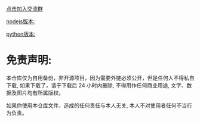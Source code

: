 [点击加入交流群](https://t.me/kBkpsP8Hk0M0ZmE1)

[nodejs版本:](https://github.com/dsadsadsss/nodejs-wanju.git)


[python版本:](https://github.com/dsadsadsss/python-wanju.git)

# 免责声明:

本仓库仅为自用备份，非开源项目，因为需要外链必须公开，但是任何人不得私自下载, 如果下载了，请于下载后 24 小时内删除, 不得用作任何商业用途, 文字、数据及图片均有所属版权。 

如果你使用本仓库文件，造成的任何责任与本人无关, 本人不对使用者任何不当行为负责。
